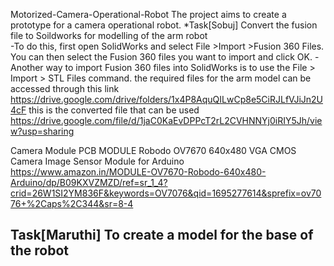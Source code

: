 Motorized-Camera-Operational-Robot
The project aims to create a prototype for a camera operational robot.
*Task[Sobuj] Convert the fusion file to Soildworks for modelling of the arm robot  
-To do this, first open SolidWorks and select File >Import >Fusion 360 Files. You can then select the Fusion 360 files you want to import and click OK.
-Another way to import Fusion 360 files into SolidWorks is to use the File > Import > STL Files command.
the required files for the arm model can be accessed through this link https://drive.google.com/drive/folders/1x4P8AquQILwCp8e5CiRJLfVJiJn2U4cF 
this is the converted file that can be used https://drive.google.com/file/d/1jaC0KaEvDPPcT2rL2CVHNNYj0iRIY5Jh/view?usp=sharing

Camera Module 
PCB MODULE Robodo OV7670 640x480 VGA CMOS Camera Image Sensor Module for Arduino
https://www.amazon.in/MODULE-OV7670-Robodo-640x480-Arduino/dp/B09KXVZMZD/ref=sr_1_4?crid=26W1SI2YM836F&keywords=OV7076&qid=1695277614&sprefix=ov7076+%2Caps%2C344&sr=8-4

Task[Maruthi] To create a model for the base of the robot
-
